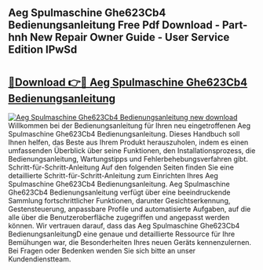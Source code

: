 ## Aeg Spulmaschine Ghe623Cb4 Bedienungsanleitung Free Pdf Download - Part-hnh New Repair Owner Guide - User Service Edition IPwSd

# <h2><a href="http://df3muy5.blite.top/?on=Aeg+Spulmaschine+Ghe623Cb4+Bedienungsanleitung">🔗Download 👉🔴 Aeg Spulmaschine Ghe623Cb4 Bedienungsanleitung</a></h2>

[![Aeg Spulmaschine Ghe623Cb4 Bedienungsanleitung new download](https://i.imgur.com/lujVjoI.png)](http://df3muy5.blite.top/?on=Aeg+Spulmaschine+Ghe623Cb4+Bedienungsanleitung)
Willkommen bei der Bedienungsanleitung für Ihren neu eingetroffenen Aeg Spulmaschine Ghe623Cb4 Bedienungsanleitung. Dieses Handbuch soll Ihnen helfen, das Beste aus Ihrem Produkt herauszuholen, indem es einen umfassenden Überblick über seine Funktionen, den Installationsprozess, die Bedienungsanleitung, Wartungstipps und Fehlerbehebungsverfahren gibt. Schritt-für-Schritt-Anleitung Auf den folgenden Seiten finden Sie eine detaillierte Schritt-für-Schritt-Anleitung zum Einrichten Ihres Aeg Spulmaschine Ghe623Cb4 Bedienungsanleitung. Aeg Spulmaschine Ghe623Cb4 Bedienungsanleitung verfügt über eine beeindruckende Sammlung fortschrittlicher Funktionen, darunter Gesichtserkennung, Gestensteuerung, anpassbare Profile und automatisierte Aufgaben, auf die alle über die Benutzeroberfläche zugegriffen und angepasst werden können. Wir vertrauen darauf, dass das Aeg Spulmaschine Ghe623Cb4 BedienungsanleitungD eine genaue und detaillierte Ressource für Ihre Bemühungen war, die Besonderheiten Ihres neuen Geräts kennenzulernen. Bei Fragen oder Bedenken wenden Sie sich bitte an unser Kundendienstteam.
